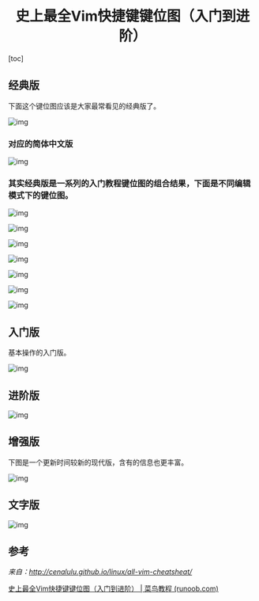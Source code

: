 <h1 align="center">史上最全Vim快捷键键位图（入门到进阶）</h1>

[toc]

## 经典版

下面这个键位图应该是大家最常看见的经典版了。

![img](media/classic1.gif)

### 对应的简体中文版

![img](media/vi-vim-cheat-sheet-sch1.gif)

### 其实经典版是一系列的入门教程键位图的组合结果，下面是不同编辑模式下的键位图。

![img](media/vi-vim-tutorial-1.gif)

![img](media/vi-vim-tutorial-2.gif)

![img](media/vi-vim-tutorial-3.gif)

![img](media/vi-vim-tutorial-4.gif)

![img](media/vi-vim-tutorial-5.gif)

![img](media/vi-vim-tutorial-6.gif)

![img](media/vi-vim-tutorial-7.gif)

## 入门版

基本操作的入门版。

![img](media/entry1.png)

## 进阶版

![img](media/advanced1.png)

## 增强版

下图是一个更新时间较新的现代版，含有的信息也更丰富。

![img](media/morden1.png)

## 文字版

![img](media/text1.png)



## 参考

*来自：http://cenalulu.github.io/linux/all-vim-cheatsheat/*

[史上最全Vim快捷键键位图（入门到进阶） | 菜鸟教程 (runoob.com)](https://www.runoob.com/w3cnote/all-vim-cheatsheat.html)

